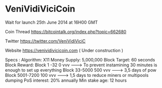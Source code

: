 VeniVidiViciCoin
================
Wait for launch 25th June 2014 at 16H00 GMT


Coin Thread
https://bitcointalk.org/index.php?topic=662680

Twitter 
https://twitter.com/VeniVidiViciC

Website 
https://venividivicicoin.com  ( Under construction )



Specs : 
Algorithm: X11
Money Supply: 5,000,000
Block Target: 60 seconds
Block Reward:
Block 1 -32  0 vvv ---> To prevent instamining 30 minutes is enough to set up everything
Block 33-5000  500 vvv ---> 3,5 days of pow
Block 5001-7200  100 vvv ---> 1,5 days to reduce miners or multipools dumping
PoS interest: 20% annually
Min stake age: 12 hours
